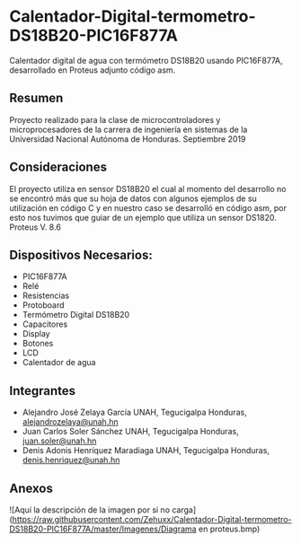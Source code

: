 # Calentador-Digital-termometro-DS18B20-PIC16F877A
Calentador digital de agua con termómetro DS18B20 usando PIC16F877A, desarrollado en Proteus adjunto código asm.

## Resumen
Proyecto realizado para la clase de microcontroladores y microprocesadores de la carrera de ingeniería en sistemas de la Universidad Nacional Autónoma de Honduras.
Septiembre 2019


## Consideraciones
El proyecto utiliza en sensor DS18B20 el cual al momento del desarrollo no se encontró más que su hoja de datos con algunos ejemplos de su utilización en código C y en nuestro caso se desarrolló en código asm, por esto nos tuvimos que guiar de un ejemplo que utiliza un sensor DS1820.
Proteus V. 8.6

## Dispositivos Necesarios:
- PIC16F877A
- Relé
- Resistencias
- Protoboard
- Termómetro Digital DS18B20
- Capacitores
- Display
- Botones
- LCD
- Calentador de agua

## Integrantes
- Alejandro José Zelaya García UNAH, Tegucigalpa Honduras, alejandrozelaya@unah.hn
- Juan Carlos Soler Sánchez UNAH, Tegucigalpa Honduras, juan.soler@unah.hn
- Denis Adonis Henríquez Maradiaga UNAH, Tegucigalpa Honduras, denis.henriquez@unah.hn

## Anexos

![Aquí la descripción de la imagen por si no carga]
(https://raw.githubusercontent.com/Zehuxx/Calentador-Digital-termometro-DS18B20-PIC16F877A/master/Imagenes/Diagrama en proteus.bmp)
